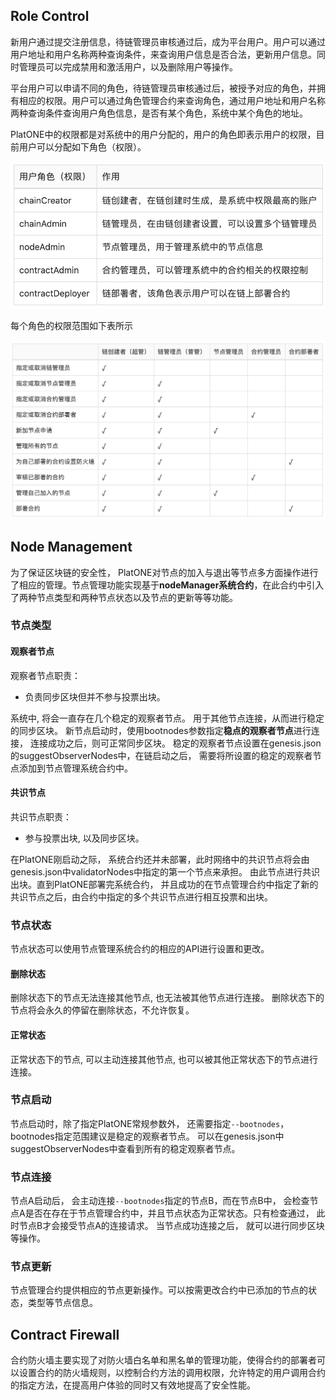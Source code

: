 ## Role Control

新用户通过提交注册信息，待链管理员审核通过后，成为平台用户。用户可以通过用户地址和用户名称两种查询条件，来查询用户信息是否合法，更新用户信息。同时管理员可以完成禁用和激活用户，以及删除用户等操作。

平台用户可以申请不同的角色，待链管理员审核通过后，被授予对应的角色，并拥有相应的权限。用户可以通过角色管理合约来查询角色，通过用户地址和用户名称两种查询条件查询用户角色信息，是否有某个角色，系统中某个角色的地址。

PlatONE中的权限都是对系统中的用户分配的，用户的角色即表示用户的权限，目前用户可以分配如下角色（权限）。

<img src="zh-cn/basics/images/permission_roles.png"></img>

每个角色的权限范围如下表所示

<img src="zh-cn/basics/images/permission_table.png"></img>


## Node Management
为了保证区块链的安全性， PlatONE对节点的加入与退出等节点多方面操作进行了相应的管理。节点管理功能实现基于**nodeManager系统合约**，在此合约中引入了两种节点类型和两种节点状态以及节点的更新等等功能。

### 节点类型

#### 观察者节点

观察者节点职责：

* 负责同步区块但并不参与投票出块。 

系统中, 将会一直存在几个稳定的观察者节点。 用于其他节点连接，从而进行稳定的同步区块。 新节点启动时，使用bootnodes参数指定**稳点的观察者节点**进行连接， 连接成功之后，则可正常同步区块。 稳定的观察者节点设置在genesis.json的suggestObserverNodes中，在链启动之后， 需要将所设置的稳定的观察者节点添加到节点管理系统合约中。

#### 共识节点

共识节点职责：

* 参与投票出块, 以及同步区块。

在PlatONE刚启动之际， 系统合约还并未部署，此时网络中的共识节点将会由genesis.json中validatorNodes中指定的第一个节点来承担。 由此节点进行共识出块。直到PlatONE部署完系统合约， 并且成功的在节点管理合约中指定了新的共识节点之后，由合约中指定的多个共识节点进行相互投票和出块。

### 节点状态

节点状态可以使用节点管理系统合约的相应的API进行设置和更改。

#### 删除状态

删除状态下的节点无法连接其他节点, 也无法被其他节点进行连接。 删除状态下的节点将会永久的停留在删除状态，不允许恢复。

#### 正常状态

正常状态下的节点, 可以主动连接其他节点, 也可以被其他正常状态下的节点进行连接。

### 节点启动

节点启动时，除了指定PlatONE常规参数外， 还需要指定`--bootnodes`， bootnodes指定范围建议是稳定的观察者节点。 可以在genesis.json中suggestObserverNodes中查看到所有的稳定观察者节点。

### 节点连接

节点A启动后， 会主动连接`--bootnodes`指定的节点B，而在节点B中， 会检查节点A是否在存在于节点管理合约中，并且节点状态为正常状态。只有检查通过， 此时节点B才会接受节点A的连接请求。 当节点成功连接之后， 就可以进行同步区块等操作。

### 节点更新

节点管理合约提供相应的节点更新操作。可以按需更改合约中已添加的节点的状态，类型等节点信息。

## Contract Firewall

合约防火墙主要实现了对防火墙白名单和黑名单的管理功能，使得合约的部署者可以设置合约的防火墙规则，以控制合约方法的调用权限，允许特定的用户调用合约的指定方法，在提高用户体验的同时又有效地提高了安全性能。
